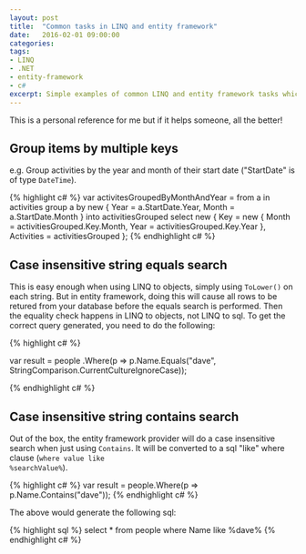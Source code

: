 ```yaml
---
layout: post
title:  "Common tasks in LINQ and entity framework"
date:   2016-02-01 09:00:00
categories:
tags:
- LINQ
- .NET
- entity-framework
- c#
excerpt: Simple examples of common LINQ and entity framework tasks which I kept having to Google, so this is my own personal reference!
---
```


<p>This is a personal reference for me but if it helps someone, all the better!</p>

<h2>Group items by multiple keys</h2>
e.g. Group activities by the year and month of their start date ("StartDate" is of type <code>DateTime</code>).

{% highlight c# %}
var activitesGroupedByMonthAndYear =
	from a in activities
	group a by new { Year = a.StartDate.Year, Month = a.StartDate.Month }
	into activitiesGrouped
	select new
	{
	    Key = new { Month = activitiesGrouped.Key.Month, Year = activitiesGrouped.Key.Year },
	    Activities = activitiesGrouped
	};
{% endhighlight c# %}


<h2>Case insensitive string equals search</h2>
This is easy enough when using LINQ to objects, simply using <code>ToLower()</code> on each string. But in entity framework, doing this will cause all rows to be retured from your database before the equals search is performed. Then the equality check happens in LINQ to objects, not LINQ to sql. To get the correct query generated, you need to do the following:

{% highlight c# %}

var result =
	people
	.Where(p => p.Name.Equals("dave", StringComparison.CurrentCultureIgnoreCase));

{% endhighlight c# %}

<h2>Case insensitive string contains search</h2>

Out of the box, the entity framework provider will do a case insensitive search when just using <code>Contains</code>. It will be converted to a sql "like" where clause (<code>where value like %searchValue%</code>).

{% highlight c# %}
var result = people.Where(p => p.Name.Contains("dave"));
{% endhighlight c# %}

The above would generate the following sql:

{% highlight sql %}
select * from people where Name like %dave%
{% endhighlight c# %}
